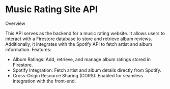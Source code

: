 # Music Rating Site API
Overview

This API serves as the backend for a music rating website. It allows users to interact with a Firestore database to store and retrieve album reviews. Additionally, it integrates with the Spotify API to fetch artist and album information.
Features:
- Album Ratings: Add, retrieve, and manage album ratings stored in Firestore.
- Spotify Integration: Fetch artist and album details directly from Spotify.
- Cross-Origin Resource Sharing (CORS): Enabled for seamless integration with the front-end.
